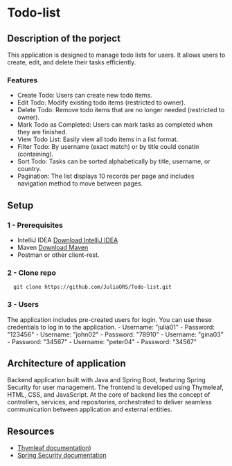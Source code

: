 # Todo-list

## Description of the porject
This application is designed to manage todo lists for users. It allows users to create, edit, and delete their tasks efficiently.

### Features
- Create Todo: Users can create new todo items.
- Edit Todo: Modify existing todo items (restricted to owner).
- Delete Todo: Remove todo items that are no longer needed (restricted to owner).
- Mark Todo as Completed: Users can mark tasks as completed when they are finished.
- View Todo List: Easily view all todo items in a list format.
- Filter Todo: By username (exact match) or by title could conatin (containing).
- Sort Todo:  Tasks can be sorted alphabetically by title, username, or country.
- Pagination: The list displays 10 records per page and includes navigation method to move between pages.

## Setup
### 1 - Prerequisites
- IntelliJ IDEA [Download IntelliJ IDEA](https://java.tutorials24x7.com/blog/how-to-install-java-17-on-windows)
- Maven [Download Maven](https://maven.apache.org/download.cgi)
- Postman or other client-rest.

### 2 - Clone repo
```
  git clone https://github.com/JuliaORS/Todo-list.git
```
### 3 - Users
The application includes pre-created users for login. You can use these credentials to log in to the application.
    - Username: "julia01" - Password: "123456"
    - Username: "john02" - Password: "78910"
    - Username: "gina03" - Password: "34567"
    - Username: "peter04" - Password: "34567"
    
## Architecture of application
Backend application built with Java and Spring Boot, featuring Spring Security for user management. The frontend is developed using Thymeleaf, HTML, CSS, and JavaScript. At the core of backend lies the concept of controllers, services, and repositories, orchestrated to deliver seamless communication between application and external entities.

## Resources
  - [Thymleaf documentation](https://www.thymeleaf.org/documentation.html))
  - [Spring Security documentation](https://spring.io/guides/gs/securing-web)
